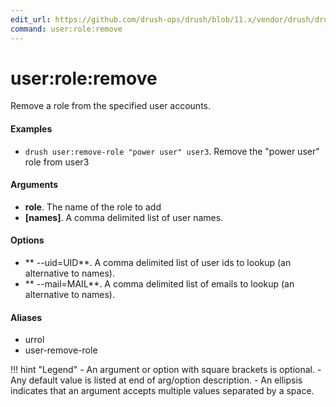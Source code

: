 ```yaml
---
edit_url: https://github.com/drush-ops/drush/blob/11.x/vendor/drush/drush/src/Drupal/Commands/core/UserCommands.php
command: user:role:remove
---
```

# user:role:remove

Remove a role from the specified user accounts.

#### Examples

- <code>drush user:remove-role "power user" user3</code>. Remove the "power user" role from user3

#### Arguments

- **role**. The name of the role to add
- **[names]**. A comma delimited list of user names.

#### Options

- ** --uid=UID**. A comma delimited list of user ids to lookup (an alternative to names).
- ** --mail=MAIL**. A comma delimited list of emails to lookup (an alternative to names).

#### Aliases

- urrol
- user-remove-role

!!! hint "Legend"
    - An argument or option with square brackets is optional.
    - Any default value is listed at end of arg/option description.
    - An ellipsis indicates that an argument accepts multiple values separated by a space.